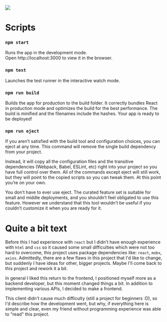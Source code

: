 <img src="https://user-images.githubusercontent.com/41876764/94856480-e7b8b200-03e4-11eb-949d-c3a447b43df2.jpeg" />

# Scripts

### `npm start`

Runs the app in the development mode.<br>
Open http://localhost:3000 to view it in the browser.

### `npm test`

Launches the test runner in the interactive watch mode.

### `npm run build`

Builds the app for production to the build folder.
It correctly bundles React in production mode and optimizes the build for the best performance.
The build is minified and the filenames include the hashes.
Your app is ready to be deployed!

### `npm run eject`

If you aren’t satisfied with the build tool and configuration choices, you can eject at any time. This command will remove the single build dependency from your project.

Instead, it will copy all the configuration files and the transitive dependencies (Webpack, Babel, ESLint, etc) right into your project so you have full control over them. All of the commands except eject will still work, but they will point to the copied scripts so you can tweak them. At this point you’re on your own.

You don’t have to ever use eject. The curated feature set is suitable for small and middle deployments, and you shouldn’t feel obligated to use this feature. However we understand that this tool wouldn’t be useful if you couldn’t customize it when you are ready for it.

# Quite a bit text

Before this I had experience with `react` but I didn't have enough experience with `html` and `css` so it caused some small difficulties which were not too hard to overcome, this project uses package dependencies like: `react`, `mobx`, `axios`. Admittedly, there are a few flaws in this project that I'd like to change, but suddenly I have ideas for other, bigger projects. Maybe I'll come back to this project and rework it a bit.

In general I liked this return to the frontend, I positioned myself more as a backend developer, but this moment changed things a bit. In addition to implementing various APIs, I decided to make a frontend.

This client didn't cause much difficulty (still a project for beginners :D), so I'd describe how the development went, but why, if everything here is simple and clear, even my friend without programming experience was able to "read" this project.